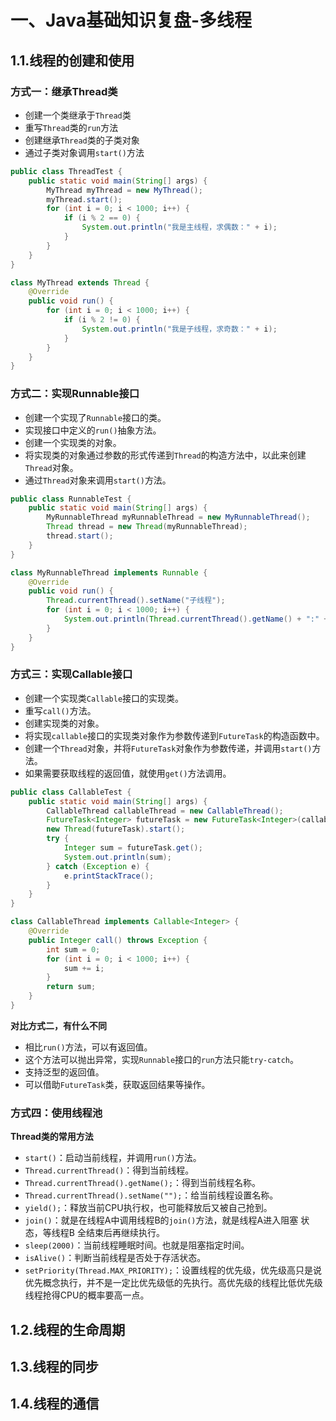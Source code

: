 # 一、Java基础知识复盘-多线程

## 1.1.线程的创建和使用

### 方式一：继承Thread类

*  创建一个类继承于`Thread`类
* 重写`Thread`类的`run`方法
* 创建继承`Thread`类的子类对象
* 通过子类对象调用`start()`方法

```java
public class ThreadTest {
    public static void main(String[] args) {
        MyThread myThread = new MyThread();
        myThread.start();
        for (int i = 0; i < 1000; i++) {
            if (i % 2 == 0) {
                System.out.println("我是主线程，求偶数：" + i);
            }
        }
    }
}

class MyThread extends Thread {
    @Override
    public void run() {
        for (int i = 0; i < 1000; i++) {
            if (i % 2 != 0) {
                System.out.println("我是子线程，求奇数：" + i);
            }
        }
    }
}
```

### 方式二：实现Runnable接口

* 创建一个实现了`Runnable`接口的类。
* 实现接口中定义的`run()`抽象方法。
* 创建一个实现类的对象。
* 将实现类的对象通过参数的形式传递到`Thread`的构造方法中，以此来创建`Thread`对象。
* 通过`Thread`对象来调用`start()`方法。

```java
public class RunnableTest {
    public static void main(String[] args) {
        MyRunnableThread myRunnableThread = new MyRunnableThread();
        Thread thread = new Thread(myRunnableThread);
        thread.start();
    }
}

class MyRunnableThread implements Runnable {
    @Override
    public void run() {
        Thread.currentThread().setName("子线程");
        for (int i = 0; i < 1000; i++) {
            System.out.println(Thread.currentThread().getName() + ":" + i);
        }
    }
}
```

### 方式三：实现Callable接口

* 创建一个实现类`Callable`接口的实现类。
* 重写`call()`方法。
* 创建实现类的对象。
* 将实现`callable`接口的实现类对象作为参数传递到`FutureTask`的构造函数中。
* 创建一个`Thread`对象，并将`FutureTask`对象作为参数传递，并调用`start()`方法。
* 如果需要获取线程的返回值，就使用`get()`方法调用。

```java
public class CallableTest {
    public static void main(String[] args) {
        CallableThread callableThread = new CallableThread();
        FutureTask<Integer> futureTask = new FutureTask<Integer>(callableThread);
        new Thread(futureTask).start();
        try {
            Integer sum = futureTask.get();
            System.out.println(sum);
        } catch (Exception e) {
            e.printStackTrace();
        }
    }
}

class CallableThread implements Callable<Integer> {
    @Override
    public Integer call() throws Exception {
        int sum = 0;
        for (int i = 0; i < 1000; i++) {
            sum += i;
        }
        return sum;
    }
}
```

**对比方式二，有什么不同**

* 相比`run()`方法，可以有返回值。
* 这个方法可以抛出异常，实现`Runnable`接口的`run`方法只能`try-catch`。
* 支持泛型的返回值。
* 可以借助`FutureTask`类，获取返回结果等操作。

### 方式四：使用线程池



**Thread类的常用方法**

* `start()`：启动当前线程，并调用`run()`方法。
* `Thread.currentThread()`：得到当前线程。
* `Thread.currentThread().getName();`：得到当前线程名称。
* `Thread.currentThread().setName("");`：给当前线程设置名称。
* `yield();`：释放当前CPU执行权，也可能释放后又被自己抢到。
* `join()`：就是在线程A中调用线程B的`join()`方法，就是线程A进入阻塞 状态，等线程B 全结束后再继续执行。
* `sleep(2000)`：当前线程睡眠时间。也就是阻塞指定时间。
* `isAlive()`：判断当前线程是否处于存活状态。
* `setPriority(Thread.MAX_PRIORITY);`：设置线程的优先级，优先级高只是说优先概念执行，并不是一定比优先级低的先执行。高优先级的线程比低优先级线程抢得CPU的概率要高一点。



## 1.2.线程的生命周期





## 1.3.线程的同步





## 1.4.线程的通信





